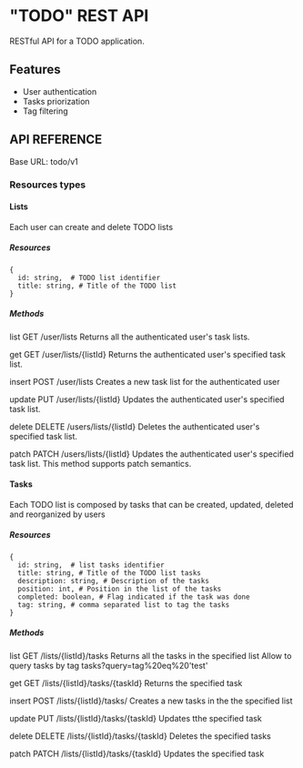 # "TODO" REST API

RESTful API for a TODO application.

## Features

* User authentication
* Tasks priorization
* Tag filtering

## API REFERENCE

Base URL: todo/v1

### Resources types

#### Lists

Each user can create and delete TODO lists

##### Resources

```
{
  id: string,  # TODO list identifier
  title: string, # Title of the TODO list
}
```

##### Methods

list GET /user/lists Returns all the authenticated user's task lists.

get GET /user/lists/{listId} Returns the authenticated user's specified task list.

insert POST /user/lists Creates a new task list for the authenticated user

update PUT /user/lists/{listId} Updates the authenticated user's specified task list.

delete DELETE /users/lists/{listId} Deletes the authenticated user's specified task list.

patch PATCH /users/lists/{listId} Updates the authenticated user's specified task list. This method supports patch semantics.

#### Tasks

Each TODO list is composed by tasks that can be created, updated, deleted and reorganized by users

##### Resources

```
{
  id: string,  # list tasks identifier
  title: string, # Title of the TODO list tasks
  description: string, # Description of the tasks
  position: int, # Position in the list of the tasks
  completed: boolean, # Flag indicated if the task was done
  tag: string, # comma separated list to tag the tasks
}
```

##### Methods

list GET /lists/{listId}/tasks Returns all the tasks in the specified list
    Allow to query tasks by tag
    tasks?query=tag%20eq%20'test'

get GET /lists/{listId}/tasks/{taskId} Returns the specified task

insert POST /lists/{listId}/tasks/ Creates a new tasks in the the specified list

update PUT /lists/{listId}/tasks/{taskId} Updates tthe specified task

delete DELETE /lists/{listId}/tasks/{taskId}  Deletes the specified tasks

patch PATCH /lists/{listId}/tasks/{taskId} Updates the specified task